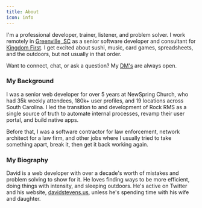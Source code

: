 ```yaml
---
title: About
icon: info
---
```


I'm a professional developer, trainer, listener, and problem solver.  I work remotely in [Greenville, SC](http://lifeingreenville.com) as a senior software developer and consultant for [Kingdom First](https://kingdomfirstsolutions.com).  I get excited about sushi, music, card games, spreadsheets, and the outdoors, but not usually in that order.

Want to connect, chat, or ask a question?  My [DM's](/contact) are always open.

### My Background

I was a senior web developer for over 5 years at NewSpring Church, who had 35k weekly attendees, 180k+ user profiles, and 19 locations across South Carolina.  I led the transition to and development of Rock RMS as a single source of truth to automate internal processes, revamp their user portal, and build native apps.

Before that, I was a software contractor for law enforcement, network architect for a law firm, and other jobs where I usually tried to take something apart, break it, then get it back working again.

### My Biography

David is a web developer with over a decade's worth of mistakes and problem solving to show for it.  He loves finding ways to be more efficient, doing things with intensity, and sleeping outdoors.  He's active on Twitter and his website, [davidstevens.us](https://davidstevens.us), unless he's spending time with his wife and daughter.
